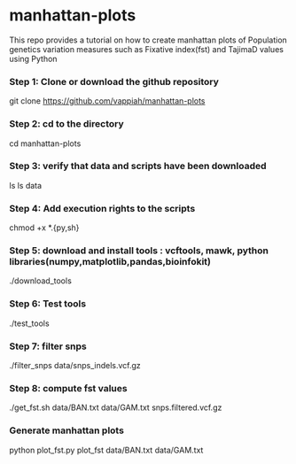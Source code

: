 # manhattan-plots
This repo provides a tutorial on how to create manhattan plots of Population genetics variation measures such as Fixative index(fst) and TajimaD values using Python


### Step 1: Clone or download the github repository
git clone https://github.com/vappiah/manhattan-plots

### Step 2: cd to the directory
cd manhattan-plots

### Step 3: verify that data and scripts have been downloaded
ls 
ls data

### Step 4: Add execution rights to the scripts
chmod +x *.{py,sh}

### Step 5: download and install tools : vcftools, mawk, python libraries(numpy,matplotlib,pandas,bioinfokit)
./download_tools

### Step 6: Test tools
./test_tools

### Step 7: filter snps
./filter_snps data/snps_indels.vcf.gz

### Step 8: compute fst values
./get_fst.sh data/BAN.txt data/GAM.txt snps.filtered.vcf.gz

### Generate manhattan plots
python plot_fst.py plot_fst data/BAN.txt data/GAM.txt 
